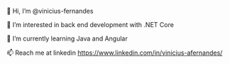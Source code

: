 👋 Hi, I’m @vinicius-fernandes

👀 I’m interested in back end development with .NET Core

🌱 I’m currently learning Java and Angular

📫 Reach me at linkedin https://www.linkedin.com/in/vinicius-afernandes/

<!---
vinicius-fernandes/vinicius-fernandes is a ✨ special ✨ repository because its `README.md` (this file) appears on your GitHub profile.
You can click the Preview link to take a look at your changes.
--->
